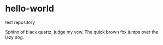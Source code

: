 # hello-world
test repository


Sphinx of black quartz, judge my vow. 
The quick brown fox jumps over the lazy dog.
